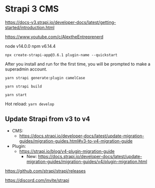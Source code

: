 # Strapi 3 CMS

https://docs-v3.strapi.io/developer-docs/latest/getting-started/introduction.html

https://www.youtube.com/c/AlextheEntreprenerd

node v14.0.0
npm v6.14.4

`npx create-strapi-app@3.6.1 plugin-name --quickstart`

After you install and run for the first time, you will be prompted to make a superadmin account.

`yarn strapi generate:plugin camelCase`

`yarn strapi build`

`yarn start`

Hot reload: `yarn develop`

## Update Strapi from v3 to v4

- CMS: 
    - https://docs.strapi.io/developer-docs/latest/update-migration-guides/migration-guides.html#v3-to-v4-migration-guide
- Plugin: 
    - https://strapi.io/blog/v4-plugin-migration-guide
        - New: https://docs.strapi.io/developer-docs/latest/update-migration-guides/migration-guides/v4/plugin-migration.html

https://github.com/strapi/strapi/releases

https://discord.com/invite/strapi
